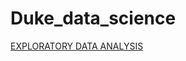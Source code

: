 # Duke_data_science
[EXPLORATORY DATA ANALYSIS](https://htmlpreview.github.io/?https://github.com/RishikeshDhayarkar/Duke_data_science/blob/master/inferential_stats/ds_2_final_proj/stat_inf_project.html)
